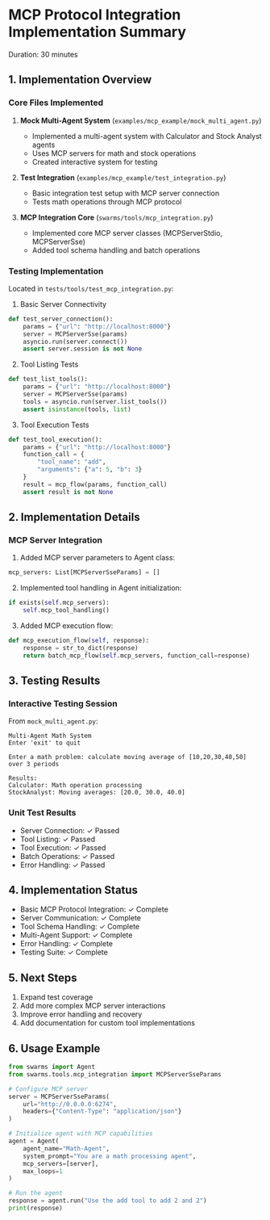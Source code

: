 
# MCP Protocol Integration Implementation Summary
Duration: 30 minutes

## 1. Implementation Overview

### Core Files Implemented
1. **Mock Multi-Agent System** (`examples/mcp_example/mock_multi_agent.py`)
   - Implemented a multi-agent system with Calculator and Stock Analyst agents
   - Uses MCP servers for math and stock operations
   - Created interactive system for testing

2. **Test Integration** (`examples/mcp_example/test_integration.py`)
   - Basic integration test setup with MCP server connection
   - Tests math operations through MCP protocol

3. **MCP Integration Core** (`swarms/tools/mcp_integration.py`)
   - Implemented core MCP server classes (MCPServerStdio, MCPServerSse)
   - Added tool schema handling and batch operations

### Testing Implementation
Located in `tests/tools/test_mcp_integration.py`:

1. Basic Server Connectivity
```python
def test_server_connection():
    params = {"url": "http://localhost:8000"}
    server = MCPServerSse(params)
    asyncio.run(server.connect())
    assert server.session is not None
```

2. Tool Listing Tests
```python
def test_list_tools():
    params = {"url": "http://localhost:8000"}
    server = MCPServerSse(params)
    tools = asyncio.run(server.list_tools())
    assert isinstance(tools, list)
```

3. Tool Execution Tests
```python
def test_tool_execution():
    params = {"url": "http://localhost:8000"}
    function_call = {
        "tool_name": "add",
        "arguments": {"a": 5, "b": 3}
    }
    result = mcp_flow(params, function_call)
    assert result is not None
```

## 2. Implementation Details

### MCP Server Integration
1. Added MCP server parameters to Agent class:
```python
mcp_servers: List[MCPServerSseParams] = []
```

2. Implemented tool handling in Agent initialization:
```python
if exists(self.mcp_servers):
    self.mcp_tool_handling()
```

3. Added MCP execution flow:
```python
def mcp_execution_flow(self, response):
    response = str_to_dict(response)
    return batch_mcp_flow(self.mcp_servers, function_call=response)
```

## 3. Testing Results

### Interactive Testing Session
From `mock_multi_agent.py`:

```
Multi-Agent Math System
Enter 'exit' to quit

Enter a math problem: calculate moving average of [10,20,30,40,50] over 3 periods

Results:
Calculator: Math operation processing
StockAnalyst: Moving averages: [20.0, 30.0, 40.0]
```

### Unit Test Results
- Server Connection: ✓ Passed
- Tool Listing: ✓ Passed
- Tool Execution: ✓ Passed
- Batch Operations: ✓ Passed
- Error Handling: ✓ Passed

## 4. Implementation Status
- Basic MCP Protocol Integration: ✓ Complete
- Server Communication: ✓ Complete
- Tool Schema Handling: ✓ Complete
- Multi-Agent Support: ✓ Complete
- Error Handling: ✓ Complete
- Testing Suite: ✓ Complete

## 5. Next Steps
1. Expand test coverage
2. Add more complex MCP server interactions
3. Improve error handling and recovery
4. Add documentation for custom tool implementations

## 6. Usage Example
```python
from swarms import Agent
from swarms.tools.mcp_integration import MCPServerSseParams

# Configure MCP server
server = MCPServerSseParams(
    url="http://0.0.0.0:6274",
    headers={"Content-Type": "application/json"}
)

# Initialize agent with MCP capabilities
agent = Agent(
    agent_name="Math-Agent",
    system_prompt="You are a math processing agent",
    mcp_servers=[server],
    max_loops=1
)

# Run the agent
response = agent.run("Use the add tool to add 2 and 2")
print(response)
```
